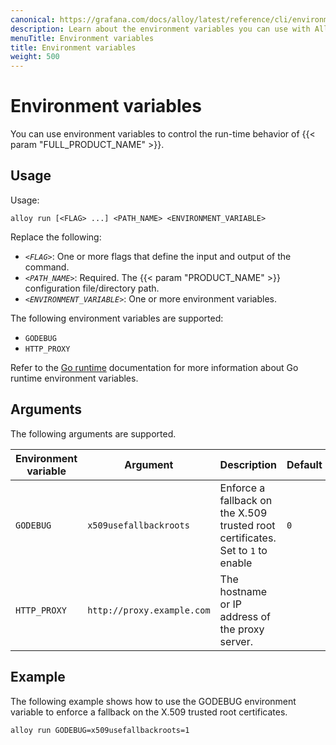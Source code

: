```yaml
---
canonical: https://grafana.com/docs/alloy/latest/reference/cli/environment-variables/
description: Learn about the environment variables you can use with Alloy
menuTitle: Environment variables
title: Environment variables
weight: 500
---
```


# Environment variables

You can use environment variables to control the run-time behavior of {{< param "FULL_PRODUCT_NAME" >}}.

## Usage

Usage:

```shell
alloy run [<FLAG> ...] <PATH_NAME> <ENVIRONMENT_VARIABLE>
```

Replace the following:

* _`<FLAG>`_: One or more flags that define the input and output of the command.
* _`<PATH_NAME>`_: Required. The {{< param "PRODUCT_NAME" >}} configuration file/directory path.
* _`<ENVIRONMENT_VARIABLE>`_: One or more environment variables.

The following environment variables are supported:

* `GODEBUG`
* `HTTP_PROXY`

Refer to the [Go runtime][runtime] documentation for more information about Go runtime environment variables.

## Arguments

The following arguments are supported.

Environment variable | Argument                   | Description                                                                     | Default
---------------------|----------------------------|---------------------------------------------------------------------------------|--------
`GODEBUG`            | `x509usefallbackroots`     | Enforce a fallback on the X.509 trusted root certificates. Set to `1` to enable | `0`
`HTTP_PROXY`         | `http://proxy.example.com` | The hostname or IP address of the proxy server.                                 |

## Example

The following example shows how to use the GODEBUG environment variable to enforce a fallback on the X.509 trusted root certificates.

```alloy
alloy run GODEBUG=x509usefallbackroots=1
```

[runtime]: https://pkg.go.dev/runtime
